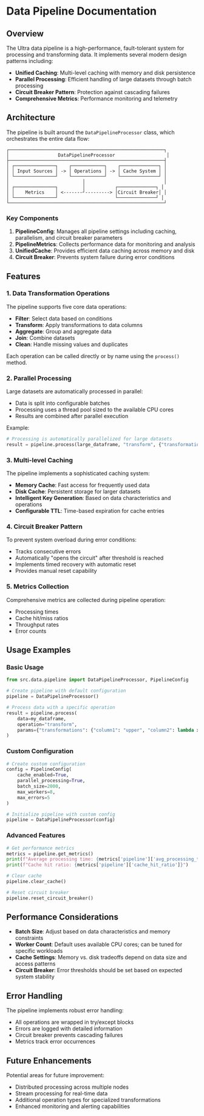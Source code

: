 # Data Pipeline Documentation

## Overview

The Ultra data pipeline is a high-performance, fault-tolerant system for processing and transforming data. It implements several modern design patterns including:

- **Unified Caching**: Multi-level caching with memory and disk persistence
- **Parallel Processing**: Efficient handling of large datasets through batch processing
- **Circuit Breaker Pattern**: Protection against cascading failures
- **Comprehensive Metrics**: Performance monitoring and telemetry

## Architecture

The pipeline is built around the `DataPipelineProcessor` class, which orchestrates the entire data flow:

```
┌─────────────────────────────────────────────────────────┐
│                  DataPipelineProcessor                   │
├─────────────────────────────────────────────────────────┤
│ ┌───────────────┐    ┌────────────┐    ┌──────────────┐ │
│ │ Input Sources │ -> │ Operations │ -> │ Cache System │ │
│ └───────────────┘    └────────────┘    └──────────────┘ │
│                           │                             │
│ ┌───────────────┐         │           ┌──────────────┐ │
│ │    Metrics    │ <-------┘---------> │Circuit Breaker│ │
│ └───────────────┘                     └──────────────┘ │
└─────────────────────────────────────────────────────────┘
```

### Key Components

1. **PipelineConfig**: Manages all pipeline settings including caching, parallelism, and circuit breaker parameters
2. **PipelineMetrics**: Collects performance data for monitoring and analysis
3. **UnifiedCache**: Provides efficient data caching across memory and disk
4. **Circuit Breaker**: Prevents system failure during error conditions

## Features

### 1. Data Transformation Operations

The pipeline supports five core data operations:

- **Filter**: Select data based on conditions
- **Transform**: Apply transformations to data columns
- **Aggregate**: Group and aggregate data
- **Join**: Combine datasets
- **Clean**: Handle missing values and duplicates

Each operation can be called directly or by name using the `process()` method.

### 2. Parallel Processing

Large datasets are automatically processed in parallel:

- Data is split into configurable batches
- Processing uses a thread pool sized to the available CPU cores
- Results are combined after parallel execution

Example:

```python
# Processing is automatically parallelized for large datasets
result = pipeline.process(large_dataframe, "transform", {"transformations": transformers})
```

### 3. Multi-level Caching

The pipeline implements a sophisticated caching system:

- **Memory Cache**: Fast access for frequently used data
- **Disk Cache**: Persistent storage for larger datasets
- **Intelligent Key Generation**: Based on data characteristics and operations
- **Configurable TTL**: Time-based expiration for cache entries

### 4. Circuit Breaker Pattern

To prevent system overload during error conditions:

- Tracks consecutive errors
- Automatically "opens the circuit" after threshold is reached
- Implements timed recovery with automatic reset
- Provides manual reset capability

### 5. Metrics Collection

Comprehensive metrics are collected during pipeline operation:

- Processing times
- Cache hit/miss ratios
- Throughput rates
- Error counts

## Usage Examples

### Basic Usage

```python
from src.data.pipeline import DataPipelineProcessor, PipelineConfig

# Create pipeline with default configuration
pipeline = DataPipelineProcessor()

# Process data with a specific operation
result = pipeline.process(
    data=my_dataframe,
    operation="transform",
    params={"transformations": {"column1": "upper", "column2": lambda x: x * 2}}
)
```

### Custom Configuration

```python
# Create custom configuration
config = PipelineConfig(
    cache_enabled=True,
    parallel_processing=True,
    batch_size=2000,
    max_workers=8,
    max_errors=5
)

# Initialize pipeline with custom config
pipeline = DataPipelineProcessor(config)
```

### Advanced Features

```python
# Get performance metrics
metrics = pipeline.get_metrics()
print(f"Average processing time: {metrics['pipeline']['avg_processing_time_ms']}ms")
print(f"Cache hit ratio: {metrics['pipeline']['cache_hit_ratio']}")

# Clear cache
pipeline.clear_cache()

# Reset circuit breaker
pipeline.reset_circuit_breaker()
```

## Performance Considerations

- **Batch Size**: Adjust based on data characteristics and memory constraints
- **Worker Count**: Default uses available CPU cores; can be tuned for specific workloads
- **Cache Settings**: Memory vs. disk tradeoffs depend on data size and access patterns
- **Circuit Breaker**: Error thresholds should be set based on expected system stability

## Error Handling

The pipeline implements robust error handling:

- All operations are wrapped in try/except blocks
- Errors are logged with detailed information
- Circuit breaker prevents cascading failures
- Metrics track error occurrences

## Future Enhancements

Potential areas for future improvement:

- Distributed processing across multiple nodes
- Stream processing for real-time data
- Additional operation types for specialized transformations
- Enhanced monitoring and alerting capabilities
